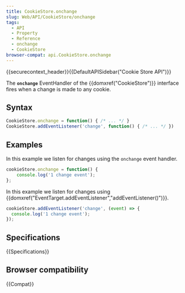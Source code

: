 ```yaml
---
title: CookieStore.onchange
slug: Web/API/CookieStore/onchange
tags:
  - API
  - Property
  - Reference
  - onchange
  - CookieStore
browser-compat: api.CookieStore.onchange
---
```

{{securecontext_header}}{{DefaultAPISidebar("Cookie Store API")}}

The **`onchange`** EventHandler of the {{domxref("CookieStore")}} interface fires when a change is made to any cookie.

## Syntax

```js
CookieStore.onchange = function() { /* ... */ }
CookieStore.addEventListener('change', function() { /* ... */ })
```

## Examples

In this example we listen for changes using the `onchange` event handler.

```js
cookieStore.onchange = function() {
    console.log('1 change event');
};
```

In this example we listen for changes using {{domxref("EventTarget.addEventListener","addEventListener()")}}.

```js
cookieStore.addEventListener('change', (event) => {
  console.log('1 change event');
});
```

## Specifications

{{Specifications}}

## Browser compatibility

{{Compat}}
